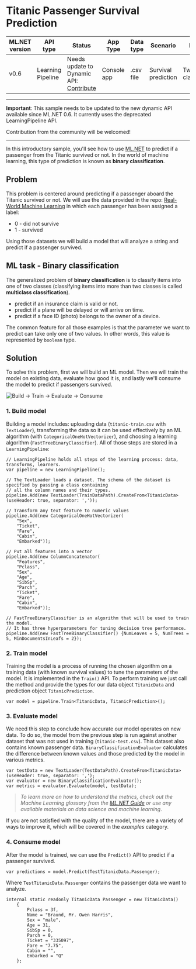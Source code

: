 # Titanic Passenger Survival Prediction

| ML.NET version | API type          | Status                        | App Type    | Data type | Scenario            | ML Task                   | Algorithms                  |
|----------------|-------------------|-------------------------------|-------------|-----------|---------------------|---------------------------|-----------------------------|
| v0.6           | Learning Pipeline | Needs update to  Dynamic API: [Contribute](/CONTRIBUTING.md) | Console app | .csv file | Survival prediction | Two-class  classification | FastTree Binary  Classifier |

------------------------------------

**Important**: This sample needs to be updated to the new dynamic API available since ML.NET 0.6. It currently uses the deprecated LearningPipeline API.

Contribution from the community will be welcomed! 

------------------------------------

In this introductory sample, you'll see how to use [ML.NET](https://www.microsoft.com/net/learn/apps/machine-learning-and-ai/ml-dotnet) to predict if a passenger from the Titanic survived or not. In the world of machine learning, this type of prediction is known as **binary classification**.

## Problem

This problem is centered around predicting if a passenger aboard the Titanic survived or not. We will use the data provided in the repo: [Real-World Machine Learning](https://github.com/brinkar/real-world-machine-learning/blob/master/data/titanic.csv) in which each passenger has been assigned a label:

* 0 - did not survive
* 1 - survived

Using those datasets we will build a model that will analyze a string and predict if a passenger survived.

## ML task - Binary classification

The generalized problem of **binary classification** is to classify items into one of two classes (classifying items into more than two classes is called **multiclass classification**).

* predict if an insurance claim is valid or not.
* predict if a plane will be delayed or will arrive on time.
* predict if a face ID (photo) belongs to the owner of a device.

The common feature for all those examples is that the parameter we want to predict can take only one of two values. In other words, this value is represented by `boolean` type.

## Solution

To solve this problem, first we will build an ML model. Then we will train the model on existing data, evaluate how good it is, and lastly we'll consume the model to predict if passengers survived.

![Build -> Train -> Evaluate -> Consume](../../../../../master/samples/csharp/getting-started/shared_content/modelpipeline.png)

### 1. Build model

Building a model includes: uploading data (`titanic-train.csv` with `TextLoader`), transforming the data so it can be used effectively by an ML algorithm (with `CategoricalOneHotVectorizer`), and choosing a learning algorithm (`FastTreeBinaryClassifier`). All of those steps are stored in a `LearningPipeline`:

```CSharp
// LearningPipeline holds all steps of the learning process: data, transforms, learners.  
var pipeline = new LearningPipeline();

// The TextLoader loads a dataset. The schema of the dataset is specified by passing a class containing
// all the column names and their types.
pipeline.Add(new TextLoader(TrainDataPath).CreateFrom<TitanicData>(useHeader: true, separator: ','));

// Transform any text feature to numeric values
pipeline.Add(new CategoricalOneHotVectorizer(
    "Sex",
    "Ticket",
    "Fare",
    "Cabin",
    "Embarked"));

// Put all features into a vector
pipeline.Add(new ColumnConcatenator(
    "Features",
    "Pclass",
    "Sex",
    "Age",
    "SibSp",
    "Parch",
    "Ticket",
    "Fare",
    "Cabin",
    "Embarked"));

// FastTreeBinaryClassifier is an algorithm that will be used to train the model.
// It has three hyperparameters for tuning decision tree performance.
pipeline.Add(new FastTreeBinaryClassifier() {NumLeaves = 5, NumTrees = 5, MinDocumentsInLeafs = 2});
```

### 2. Train model

Training the model is a process of running the chosen algorithm on a training data (with known survival values) to tune the parameters of the model. It is implemented in the `Train()` API. To perform training we just call the method and provide the types for our data object `TitanicData` and  prediction object `TitanicPrediction`.

```CSharp
var model = pipeline.Train<TitanicData, TitanicPrediction>();
```

### 3. Evaluate model

We need this step to conclude how accurate our model operates on new data. To do so, the model from the previous step is run against another dataset that was not used in training (`titanic-test.csv`). This dataset also contains known passenger data. `BinaryClassificationEvaluator` calculates the difference between known values and those predicted by the model in various metrics.

```CSharp
var testData = new TextLoader(TestDataPath).CreateFrom<TitanicData>(useHeader: true, separator: ',');
var evaluator = new BinaryClassificationEvaluator();
var metrics = evaluator.Evaluate(model, testData);
```

>*To learn more on how to understand the metrics, check out the Machine Learning glossary from the [ML.NET Guide](https://docs.microsoft.com/en-us/dotnet/machine-learning/) or use any available materials on data science and machine learning*.

If you are not satisfied with the quality of the model, there are a variety of ways to improve it, which will be covered in the *examples* category.

### 4. Consume model

After the model is trained, we can use the `Predict()` API to predict if a passenger survived.

```CSharp
var predictions = model.Predict(TestTitanicData.Passenger);
```

Where `TestTitanicData.Passenger` contains the passenger data we want to analyze.

```CSharp
internal static readonly TitanicData Passenger = new TitanicData()
    {
        Pclass = 3f,
        Name = "Braund, Mr. Owen Harris",
        Sex = "male",
        Age = 31,
        SibSp = 0,
        Parch = 0,
        Ticket = "335097",
        Fare = "7.75",
        Cabin = "",
        Embarked = "Q"
    };
```

